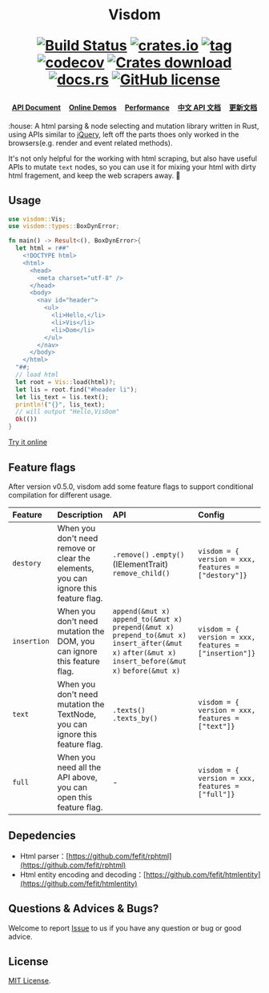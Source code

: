 <h1 align="center">

<strong>Visdom</strong>

[![Build Status](https://travis-ci.org/fefit/visdom.svg?branch=main)](https://travis-ci.com/github/fefit/visdom)
[![crates.io](https://img.shields.io/crates/v/visdom.svg)](https://crates.io/crates/visdom)
[![tag](https://img.shields.io/github/v/tag/fefit/visdom.svg?sort=semver)](https://github.com/fefit/visdom/tags)
[![codecov](https://codecov.io/gh/fefit/visdom/branch/main/graph/badge.svg)](https://codecov.io/gh/fefit/visdom)
[![Crates download](https://img.shields.io/crates/d/visdom.svg)](https://crates.io/crates/visdom)
[![docs.rs](https://img.shields.io/badge/docs.rs-visdom-green)](https://docs.rs/visdom/latest)
[![GitHub license](https://img.shields.io/github/license/fefit/visdom)](https://github.com/fefit/visdom/blob/main/LICENSE)

</h1>
<h4 align="center">

[API Document](https://github.com/fefit/visdom/wiki/API-Document)&nbsp;&nbsp;&nbsp;&nbsp;
[Online Demos](http://visdom.suchjs.com/#doc)&nbsp;&nbsp;&nbsp;&nbsp;
[Performance](https://github.com/fefit/visdom/blob/main/performance/README.md)&nbsp;&nbsp;&nbsp;&nbsp;
[中文 API 文档](https://github.com/fefit/visdom/wiki/%E4%B8%AD%E6%96%87API%E6%96%87%E6%A1%A3)&nbsp;&nbsp;&nbsp;&nbsp;
[更新文档](https://github.com/fefit/visdom/blob/main/CHANGELOG.md)

</h4>
<p>
:house:  A html parsing & node selecting and mutation library written in Rust, using APIs similar to <a href="https://www.jquery.com" target="_blank">jQuery</a>, left off the parts thoes only worked in the browsers(e.g. render and event related methods).

It's not only helpful for the working with html scraping, but also have useful APIs to mutate `text` nodes, so you can use it for mixing your html with dirty html fragement, and keep the web scrapers away. :sparkling_heart:

</p>

## Usage

```rust
use visdom::Vis;
use visdom::types::BoxDynError;

fn main() -> Result<(), BoxDynError>{
  let html = r##"
    <!DOCTYPE html>
    <html>
      <head>
        <meta charset="utf-8" />
      </head>
      <body>
        <nav id="header">
          <ul>
            <li>Hello,</li>
            <li>Vis</li>
            <li>Dom</li>
          </ul>
        </nav>
      </body>
    </html>
  "##;
  // load html
  let root = Vis::load(html)?;
  let lis = root.find("#header li");
  let lis_text = lis.text();
  println!("{}", lis_text);
  // will output "Hello,VisDom"
  Ok(())
}
```

[Try it online](http://visdom.suchjs.com/#hello)

## Feature flags

After version v0.5.0, visdom add some feature flags to support conditional compilation for different usage.

| Feature     | Description                                                                          | API                                                                                                                                                                                | Config                                       |
| :---------- | :---------------------------------------------------------------------------------- | :--------------------------------------------------------------------------------------------------------------------------------------------------------------------------------- | :------------------------------------------- |
| `destory`   | When you don't need remove or clear the elements, you can ignore this feature flag. | `.remove()` `.empty()` (IElementTrait) `remove_child()`                                                                                                                                                             | `visdom = { version = xxx, features = ["destory"]}`   |
| `insertion` | When you don't need mutation the DOM, you can ignore this feature flag.             | `append(&mut x)` `append_to(&mut x)` `prepend(&mut x)` `prepend_to(&mut x)` `insert_after(&mut x)` `after(&mut x)` `insert_before(&mut x)` `before(&mut x)` | `visdom = { version = xxx, features = ["insertion"]}` |
| `text` | When you don't need mutation the TextNode, you can ignore this feature flag.             | `.texts()` `.texts_by()` | `visdom = { version = xxx, features = ["text"]}` |
| `full` | When you need all the API above, you can open this feature flag.            | - | `visdom = { version = xxx, features = ["full"]}` |

## Depedencies

- Html parser：[https://github.com/fefit/rphtml](https://github.com/fefit/rphtml)
- Html entity encoding and decoding：[https://github.com/fefit/htmlentity](https://github.com/fefit/htmlentity)

## Questions & Advices & Bugs?

Welcome to report [Issue](https://github.com/fefit/visdom/issues) to us if you have any question or bug or good advice.

## License

[MIT License](./LICENSE).
